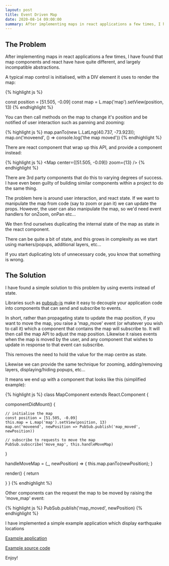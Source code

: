 ```yaml
---
layout: post
title: Event Driven Map
date: 2020-08-14 09:00:00
summary: After implementing maps in react applications a few times, I have found that map components and react have have quite different, and largely incompatible abstractions.
---
```


## The Problem

After implementing maps in react applications a few times, I have found that map components
and react have have quite different, and largely incompatible abstractions.

A typical map control is initialised, with a DIV element it uses to render the map:

{% highlight js %}
<div id="map" />

const position = [51.505, -0.09]
const map = L.map('map').setView(position, 13)
{% endhighlight %}

You can then call methods on the map to change it's position and be notified of user interaction
such as panning and zooming:

{% highlight js %}
map.panTo(new L.LatLng(40.737, -73.923));
map.on('moveend', () => console.log('the map moved'))
{% endhighlight %}

There are react component that wrap up this API, and provide a component instead:

{% highlight js %}
<Map center={[51.505, -0.09]} zoom={13} />
{% endhighlight %}

There are 3rd party components that do this to varying degrees of success. I have even been
guilty of building similar components within a project to do the same thing.

The problem here is around user interaction, and react state. If we want to manipulate the map
from code (say to zoom or pan it) we can update the props. However, the user can also manipulate
the map, so we'd need event handlers for onZoom, onPan etc...

We then find ourselves duplicating the internal state of the map as state in the react component.

There can be quite a bit of state, and this grows in complexity as we start using markers/popups,
additional layers, etc...

If you start duplicating lots of unnecessary code, you know that something is wrong.

## The Solution

I have found a simple solution to this problem by using events instead of state.

Libraries such as [pubsub-js](https://www.npmjs.com/package/pubsub-js) make it easy to decouple your
application code into components that can send and subscribe to events.

In short, rather than propagating state to update the map position, if you want to move the map,
you raise a 'map_move' event (or whatever you wish to call it) which a component that contains
the map will subscribe to. It will then call the map API to adjust the map position. Likewise it
raises events when the map is moved by the user, and any component that wishes to update in response
to that event can subscribe.

This removes the need to hold the value for the map centre as state.

Likewise we can provide the same technique for zooming, adding/removing layers, displaying/hiding popups,
etc...

It means we end up with a component that looks like this (simplified example):

{% highlight js %}
class MapComponent extends React.Component {

  componentDidMount() {

    // initialise the map
    const position = [51.505, -0.09]
    this.map = L.map('map').setView(position, 13)
    map.on('moveend', newPosition => PubSub.publish('map_moved', newPosition))

    // subscribe to requests to move the map
    PubSub.subscribe('move_map', this.handleMoveMap)
  }

  handleMoveMap = (_, newPosition) => {
    this.map.panTo(newPosition);
  }

  render() {
    return <div id="map" />
  }
}
{% endhighlight %}

Other components can the request the map to be moved by raising the 'move_map' event:

{% highlight js %}
PubSub.publish('map_moved', newPosition)
{% endhighlight %}

I have implemented a simple example application which display earthquake locations

[Example application](https://richorama.github.io/event-driven-map/)

[Example source code](https://github.com/richorama/event-driven-map)

Enjoy!